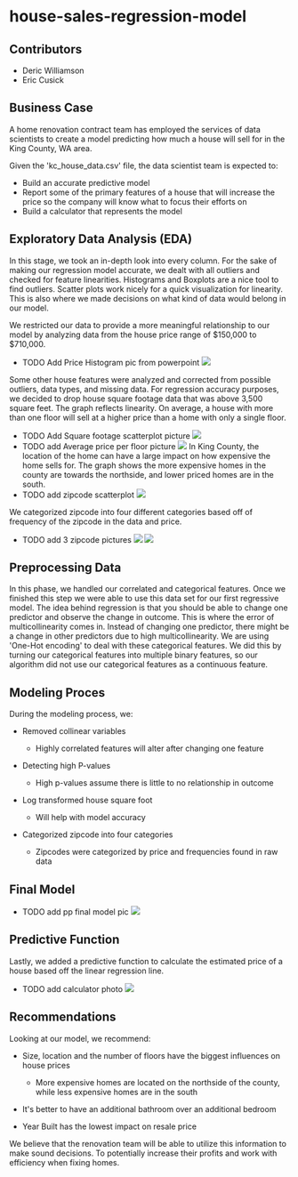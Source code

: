 # house-sales-regression-model
## Contributors 
- Deric Williamson
- Eric Cusick

## Business Case
A home renovation contract team has employed the services of data scientists to create a model predicting how much a house will sell for in the King County, WA area. 

Given the 'kc_house_data.csv' file, the data scientist team is expected to:

- Build an accurate predictive model
- Report some of the primary features of a house that will increase the price so the company will know what to focus their efforts on
- Build a calculator that represents the model

## Exploratory Data Analysis (EDA)
In this stage, we took an in-depth look into every column. For the sake of making our regression model accurate, we dealt with all outliers and checked for feature linearities. Histograms and Boxplots are a nice tool to find outliers. Scatter plots work nicely for a quick visualization for linearity. This is also where we made decisions on what kind of data would belong in our model. 

We restricted our data to provide a more meaningful relationship to our model by analyzing data from the house price range of $150,000 to $710,000.
- TODO Add Price Histogram pic from powerpoint
![](images/Price_Histogram_Boxplot.PNG)

Some other house features were analyzed and corrected from possible outliers, data types, and missing data. For regression accuracy purposes, we decided to drop house square footage data that was above 3,500 square feet. The graph reflects linearity. On average, a house with more than one floor will sell at a higher price than a home with only a single floor. 
- TODO Add Square footage scatterplot picture
![](images/Square_Footage_Scatterplot.PNG)
- TODO add Average price per floor picture
![](images/Average_PriceperFloor.PNG)
In King County, the location of the home can have a large impact on how expensive the home sells for. The graph shows the more expensive homes in the county are towards the northside, and lower priced homes are in the south. 
- TODO add zipcode scatterplot
![](images/Zipcode_Scatterplot.PNG)

We categorized zipcode into four different categories based off of frequency of the zipcode in the data and price.
- TODO add 3 zipcode pictures
![](images/Zipcode_Pic1.PNG)
![](images/Zipcode_pic2.PNG)

## Preprocessing Data 
In this phase, we handled our correlated and categorical features. Once we finished this step we were able to use this data set for our first regressive model. The idea behind regression is that you should be able to change one predictor and observe the change in outcome. This is where the error of multicollinearity comes in. Instead of changing one predictor, there might be a change in other predictors due to high multicollinearity. We are using 'One-Hot encoding' to deal with these categorical features. We did this by turning our categorical features into multiple binary features, so our algorithm did not use our categorical features as a continuous feature.


## Modeling Proces
During the modeling process, we:
- Removed collinear variables  
  * Highly correlated features will alter after changing one feature

- Detecting high P-values  
  * High p-values assume there is little to no relationship in outcome

- Log transformed house square foot 
  * Will help with model accuracy

- Categorized zipcode into four categories
  * Zipcodes were categorized by price and frequencies found in raw data




## Final Model
- TODO add pp final model pic
![](images/PP_Slide_Final_Model.PNG)


## Predictive Function
Lastly, we added a predictive function to calculate the estimated price of a house based off the linear regression line.
- TODO add calculator photo
![](images/Caculator.PNG)

## Recommendations
Looking at our model, we recommend:

- Size, location and the number of floors have the biggest influences on house prices
  * More expensive homes are located on the northside of the county, while less expensive homes are in the south

- It's better to have an additional bathroom over an additional bedroom

- Year Built has the lowest impact on resale price

We believe that the renovation team will be able to utilize this information to make sound decisions. To potentially increase their profits and work with efficiency when fixing homes.




